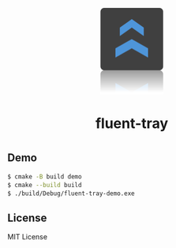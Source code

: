 <p align="center"><img src="./assets/banner.png" width=128/></p>
<h1 align="center">fluent-tray<h1>

## Demo

```sh
$ cmake -B build demo
$ cmake --build build
$ ./build/Debug/fluent-tray-demo.exe
```


## License
MIT License
